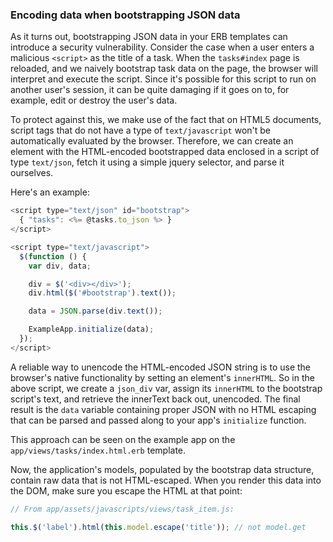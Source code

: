 ### Encoding data when bootstrapping JSON data

As it turns out, bootstrapping JSON data in your ERB templates can introduce a
security vulnerability. Consider the case when a user enters a malicious
`<script>` as the title of a task. When the `tasks#index` page is reloaded, and
we naively bootstrap task data on the page, the browser will interpret and
execute the script. Since it's possible for this script to run on another
user's session, it can be quite damaging if it goes on to, for example, edit or
destroy the user's data.

To protect against this, we make use of the fact that on HTML5 documents,
script tags that do not have a type of `text/javascript` won't be automatically
evaluated by the browser. Therefore, we can create an element with the
HTML-encoded bootstrapped data enclosed in a script of type `text/json`, fetch
it using a simple jquery selector, and parse it ourselves.

Here's an example:

~~~~javascript
<script type="text/json" id="bootstrap">
  { "tasks": <%= @tasks.to_json %> }
</script>

<script type="text/javascript">
  $(function () {
    var div, data;

    div = $('<div></div>');
    div.html($('#bootstrap').text());

    data = JSON.parse(div.text());

    ExampleApp.initialize(data);
  });
</script>
~~~~

A reliable way to unencode the HTML-encoded JSON string is to use the browser's
native functionality by setting an element's `innerHTML`.  So in the above
script, we create a `json_div` var, assign its `innerHTML` to the bootstrap
script's text, and retrieve the innerText back out, unencoded. The final result
is the `data` variable containing proper JSON with no HTML escaping that can be
parsed and passed along to your app's `initialize` function.

This approach can be seen on the example app on the
`app/views/tasks/index.html.erb` template.

Now, the application's models, populated by the bootstrap data structure,
contain raw data that is not HTML-escaped.  When you render this data into the
DOM, make sure you escape the HTML at that point:

~~~~javascript
// From app/assets/javascripts/views/task_item.js:

this.$('label').html(this.model.escape('title')); // not model.get
~~~~
